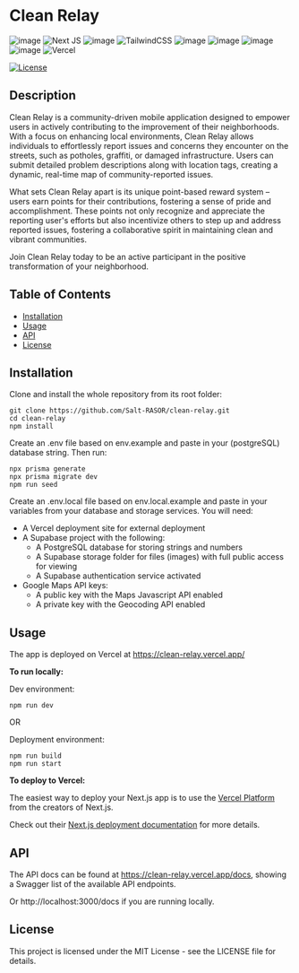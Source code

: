 # Clean Relay

![image](https://img.shields.io/badge/TypeScript-007ACC?style=for-the-badge&logo=typescript&logoColor=white)
![Next JS](https://img.shields.io/badge/Next-black?style=for-the-badge&logo=next.js&logoColor=white)
![image](https://img.shields.io/badge/React-20232A?style=for-the-badge&logo=react&logoColor=61DAFB)
![TailwindCSS](https://img.shields.io/badge/tailwindcss-%2338B2AC.svg?style=for-the-badge&logo=tailwind-css&logoColor=white)
![image](https://img.shields.io/badge/PostgreSQL-316192?style=for-the-badge&logo=postgresql&logoColor=white)
![image](https://img.shields.io/badge/Prisma-3982CE?style=for-the-badge&logo=Prisma&logoColor=white)
![image](https://img.shields.io/badge/Supabase-181818?style=for-the-badge&logo=supabase&logoColor=white)
![image](https://img.shields.io/badge/Google_Cloud-4285F4?style=for-the-badge&logo=google-cloud&logoColor=white)
![Vercel](https://img.shields.io/badge/vercel-%23000000.svg?style=for-the-badge&logo=vercel&logoColor=white)

[![License](https://img.shields.io/badge/license-MIT-blue.svg)](LICENSE)

## Description

<p>Clean Relay is a community-driven mobile application designed to empower users in actively contributing to the improvement of their neighborhoods. With a focus on enhancing local environments, Clean Relay allows individuals to effortlessly report issues and concerns they encounter on the streets, such as potholes, graffiti, or damaged infrastructure. Users can submit detailed problem descriptions along with location tags, creating a dynamic, real-time map of community-reported issues.</p>

<p>What sets Clean Relay apart is its unique point-based reward system – users earn points for their contributions, fostering a sense of pride and accomplishment. These points not only recognize and appreciate the reporting user's efforts but also incentivize others to step up and address reported issues, fostering a collaborative spirit in maintaining clean and vibrant communities.</p>

<p>Join Clean Relay today to be an active participant in the positive transformation of your neighborhood.</p>

## Table of Contents

- [Installation](#installation)
- [Usage](#usage)
- [API](#api)
- [License](#license)

## Installation

Clone and install the whole repository from its root folder:

```
git clone https://github.com/Salt-RASOR/clean-relay.git
cd clean-relay
npm install
```

Create an .env file based on env.example and paste in your (postgreSQL) database string. Then run:

```
npx prisma generate
npx prisma migrate dev
npm run seed
```

Create an .env.local file based on env.local.example and paste in your variables from your database and storage services. You will need:

- A Vercel deployment site for external deployment
- A Supabase project with the following:
  - A PostgreSQL database for storing strings and numbers
  - A Supabase storage folder for files (images) with full public access for viewing
  - A Supabase authentication service activated
- Google Maps API keys:
  - A public key with the Maps Javascript API enabled
  - A private key with the Geocoding API enabled

## Usage

The app is deployed on Vercel at https://clean-relay.vercel.app/

**To run locally:**

Dev environment:

```
npm run dev
```

OR

Deployment environment:

```
npm run build
npm run start
```

**To deploy to Vercel:**

The easiest way to deploy your Next.js app is to use the [Vercel Platform](https://vercel.com/new?utm_medium=default-template&filter=next.js&utm_source=create-next-app&utm_campaign=create-next-app-readme) from the creators of Next.js.

Check out their [Next.js deployment documentation](https://nextjs.org/docs/deployment) for more details.

## API

The API docs can be found at https://clean-relay.vercel.app/docs, showing a Swagger list of the available API endpoints.

Or http://localhost:3000/docs if you are running locally.

## License

This project is licensed under the MIT License - see the LICENSE file for details.
